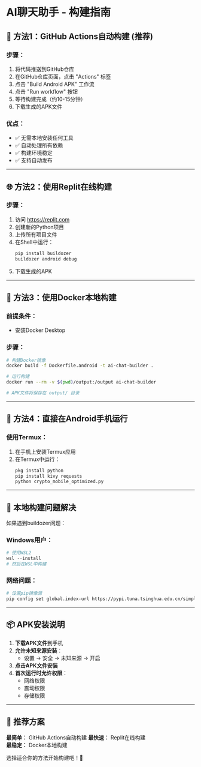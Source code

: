 # AI聊天助手 - 构建指南

## 🚀 方法1：GitHub Actions自动构建 (推荐)

### 步骤：
1. 将代码推送到GitHub仓库
2. 在GitHub仓库页面，点击 "Actions" 标签
3. 点击 "Build Android APK" 工作流
4. 点击 "Run workflow" 按钮
5. 等待构建完成（约10-15分钟）
6. 下载生成的APK文件

### 优点：
- ✅ 无需本地安装任何工具
- ✅ 自动处理所有依赖
- ✅ 构建环境稳定
- ✅ 支持自动发布

---

## 🌐 方法2：使用Replit在线构建

### 步骤：
1. 访问 https://replit.com
2. 创建新的Python项目
3. 上传所有项目文件
4. 在Shell中运行：
   ```bash
   pip install buildozer
   buildozer android debug
   ```
5. 下载生成的APK

---

## 🐳 方法3：使用Docker本地构建

### 前提条件：
- 安装Docker Desktop

### 步骤：
```bash
# 构建Docker镜像
docker build -f Dockerfile.android -t ai-chat-builder .

# 运行构建
docker run --rm -v $(pwd)/output:/output ai-chat-builder

# APK文件将保存在 output/ 目录
```

---

## 📱 方法4：直接在Android手机运行

### 使用Termux：
1. 在手机上安装Termux应用
2. 在Termux中运行：
   ```bash
   pkg install python
   pip install kivy requests
   python crypto_mobile_optimized.py
   ```

---

## 🔧 本地构建问题解决

如果遇到buildozer问题：

### Windows用户：
```powershell
# 使用WSL2
wsl --install
# 然后在WSL中构建
```

### 网络问题：
```bash
# 设置pip镜像源
pip config set global.index-url https://pypi.tuna.tsinghua.edu.cn/simple
```

---

## 📦 APK安装说明

1. **下载APK文件**到手机
2. **允许未知来源安装**：
   - 设置 → 安全 → 未知来源 → 开启
3. **点击APK文件安装**
4. **首次运行时允许权限**：
   - 网络权限
   - 震动权限
   - 存储权限

---

## 🎯 推荐方案

**最简单：** GitHub Actions自动构建
**最快速：** Replit在线构建  
**最稳定：** Docker本地构建

选择适合你的方法开始构建吧！🚀
